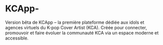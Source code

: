 # KCApp-
Version bêta de KCApp – la première plateforme dédiée aux idols et agences virtuels du K-pop Cover Artist (KCA). Créée pour connecter, promouvoir et faire évoluer la communauté KCA via un espace moderne et accessible.
